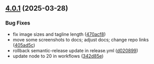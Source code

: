 ## [4.0.1](https://github.com/newrelic/nr-labs-reports-builder/compare/v4.0.0...v4.0.1) (2025-03-28)


### Bug Fixes

* fix image sizes and tagline length ([470acf8](https://github.com/newrelic/nr-labs-reports-builder/commit/470acf8187802b2f8c859374fbb50f1630ca0837))
* move some screenshots to docs; adjust docs; change repo links ([405ad5c](https://github.com/newrelic/nr-labs-reports-builder/commit/405ad5c88b78840252e2093fdf473837fc2214c4))
* rollback semantic-release update in release.yml ([d020899](https://github.com/newrelic/nr-labs-reports-builder/commit/d02089978c9d5c25f7f9373947cf73e2f0a216d2))
* update node to 20 in workflows ([342d85e](https://github.com/newrelic/nr-labs-reports-builder/commit/342d85e873f81add5eef7a5d0cfc76f4ca228b73))
